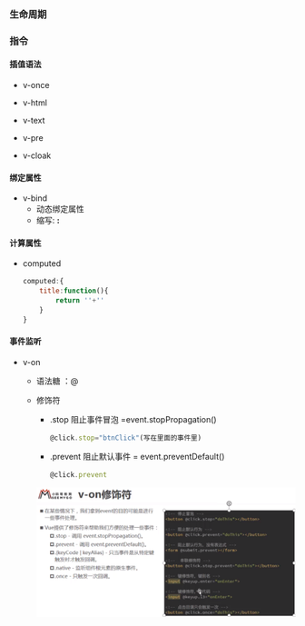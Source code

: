 ### 生命周期



### 指令

#### 插值语法

- v-once
- v-html
- v-text
- v-pre

- v-cloak

#### 绑定属性

- v-bind
  - 动态绑定属性
  - 缩写:   **:**



#### 计算属性

- computed

  ```javascript
  computed:{
      title:function(){
          return ''+''
      }
  }
  ```

  

#### 事件监听

- v-on  

  - 语法糖 ：@

  - 修饰符

    - .stop  阻止事件冒泡   =event.stopPropagation()

      ```javascript
      @click.stop="btnClick"(写在里面的事件里)
      ```

    - .prevent 阻止默认事件 = event.preventDefault()

      ```javascript
      @click.prevent
      ```

    ![](images\001.PNG)

